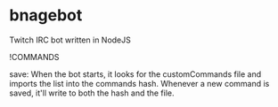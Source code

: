 # bnagebot
Twitch IRC bot written in NodeJS

!COMMANDS

save:
When the bot starts, it looks for the customCommands file and imports the list into the commands hash.  Whenever a new command is saved, it'll write to both the hash and the file.